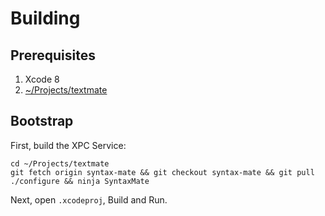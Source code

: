 # Building

## Prerequisites

1. Xcode 8
1. [~/Projects/textmate](https://github.com/textmate/textmate)

## Bootstrap

First, build the XPC Service:

```
cd ~/Projects/textmate
git fetch origin syntax-mate && git checkout syntax-mate && git pull
./configure && ninja SyntaxMate
```

Next, open `.xcodeproj`, Build and Run.
